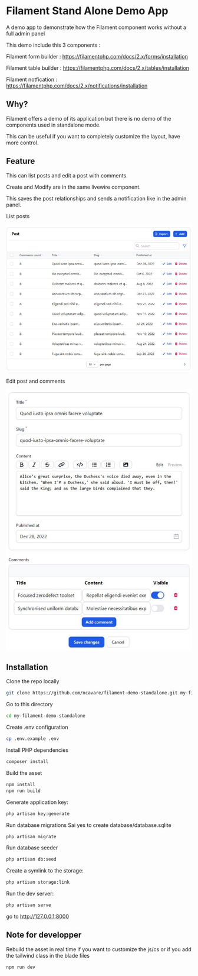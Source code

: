 # Filament Stand Alone Demo App

A demo app to demonstrate how the Filament component works without a full admin panel

This demo include this 3 components :

Filament form builder : https://filamentphp.com/docs/2.x/forms/installation

Filament table builder : https://filamentphp.com/docs/2.x/tables/installation

Filament notfication : https://filamentphp.com/docs/2.x/notifications/installation

## Why?

Filament offers a demo of its application but there is no demo of the components used in standalone mode.

This can be useful if you want to completely customize the layout, have more control.

## Feature

This can list posts and edit a post with comments.

Create and Modify are in the same livewire component.

This saves the post relationships and sends a notification like in the admin panel.

List posts

![screenshot list](./screenshot/screen1.jpg)

Edit post and comments

![screenshot edit](./screenshot/screen2.jpg)


## Installation

Clone the repo locally
```sh
git clone https://github.com/ncavare/filament-demo-standalone.git my-filament-demo-standalone
```

Go to this directory
```sh
cd my-filament-demo-standalone
```

Create .env configuration
```sh
cp .env.example .env
```

Install PHP dependencies
```sh
composer install
```

Build the asset
```sh
npm install
npm run build
```

Generate application key:
```sh
php artisan key:generate
```

Run database migrations
Sai yes to create database/database.sqlite
```sh
php artisan migrate
```

Run database seeder
```sh
php artisan db:seed
```

Create a symlink to the storage:
```sh
php artisan storage:link
```

Run the dev server:
```sh
php artisan serve
```

go to http://127.0.0.1:8000


## Note for developper

Rebuild the asset in real time if you want to customize the js/cs or if you add the tailwind class in the blade files
```sh
npm run dev
```
